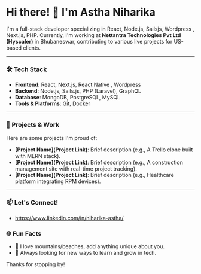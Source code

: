 # Hi there! 👋 I'm Astha Niharika

I'm a full-stack developer specializing in  React, Node.js, Sailsjs, Wordpress , Next.js, PHP. Currently, I'm working at **Nettantra Technologies Pvt Ltd (Hyscaler)** in Bhubaneswar, contributing to various live projects for US-based clients.

---

### 🛠️ Tech Stack
- **Frontend**: React, Next.js, React Native , Wordpress
- **Backend**: Node.js, Sails.js, PHP (Laravel), GraphQL
- **Database**: MongoDB, PostgreSQL, MySQL
- **Tools & Platforms**: Git, Docker

---

### 🚀 Projects & Work
Here are some projects I'm proud of:
- **[Project Name](Project Link)**: Brief description (e.g., A Trello clone built with MERN stack).
- **[Project Name](Project Link)**: Brief description (e.g., A construction management site with real-time project tracking).
- **[Project Name](Project Link)**: Brief description (e.g., Healthcare platform integrating RPM devices).

---

### 📫 Let's Connect!
- https://www.linkedin.com/in/niharika-astha/

### 🌐 Fun Facts
- 🌄 I love mountains/beaches, add anything unique about you.
- 🎉 Always looking for new ways to learn and grow in tech.

Thanks for stopping by!
